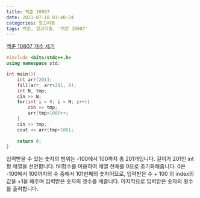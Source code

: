```yaml
---
title: 백준 10807
date: 2021-07-18 01:40:24
categories: 알고리즘
tags: 백준, 알고리즘, '백준 10807'
---
```

[백준 10807 개수 세기](https://www.acmicpc.net/problem/10807)

``` c++
#include <bits/stdc++.h>
using namespace std;

int main(){
    int arr[201];
    fill(arr, arr+201, 0);
    int N, tmp;
    cin >> N;
    for(int i = 0; i < N; i++){
        cin >> tmp;
        arr[tmp+100]++;
    }
    cin >> tmp;
    cout << arr[tmp+100];
    
    return 0;
}
```

입력받을 수 있는 숫자의 범위는 -100에서 100까지 총 201개입니다. 길이가 201인 int형 배열을 선언합니다.
fill함수를 이용하여 배열 전체를 0으로 초기화해줍니다. 0은 -100에서 100까지의 수 중에서 101번째의 숫자이므로, 입력받은 수 + 100 의 index의 값을 +1을 해주며 입력받은 숫자의 갯수를 세줍니다. 
마지막으로 입력받은 숫자의 횟수를 출력합니다. 

